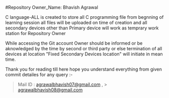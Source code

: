 #Repository Owner_Name: Bhavish Agrawal

C language-ALL is created to store all C programming file from begnning of learning session all files will be uploaded on time of creation and all secondary devices other than Primary device will work as temprary work station for Repository Owner 

While accessing the Git account Owner should be informed or be aknowledged by the time by second or third party or else termination of all
devices at location "Fixed Secondary Devices location" will initiate in mean time.

Thank you for reading till here hope you understand everything from given commit detailes for any query :-

> Mail ID : agrawalbhavish07@gmail.com , > agrawalbhavish08@gmail.com
